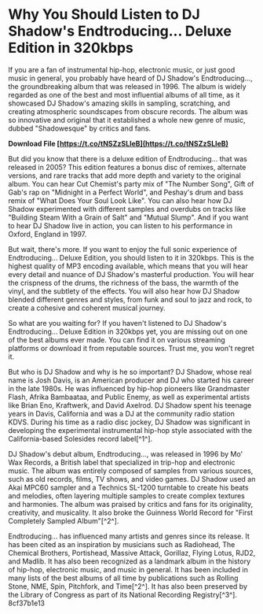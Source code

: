 # Why You Should Listen to DJ Shadow's Endtroducing... Deluxe Edition in 320kbps
 
If you are a fan of instrumental hip-hop, electronic music, or just good music in general, you probably have heard of DJ Shadow's Endtroducing..., the groundbreaking album that was released in 1996. The album is widely regarded as one of the best and most influential albums of all time, as it showcased DJ Shadow's amazing skills in sampling, scratching, and creating atmospheric soundscapes from obscure records. The album was so innovative and original that it established a whole new genre of music, dubbed "Shadowesque" by critics and fans.
 
**Download File  [https://t.co/tNSZzSLleB](https://t.co/tNSZzSLleB)**


 
But did you know that there is a deluxe edition of Endtroducing... that was released in 2005? This edition features a bonus disc of remixes, alternate versions, and rare tracks that add more depth and variety to the original album. You can hear Cut Chemist's party mix of "The Number Song", Gift of Gab's rap on "Midnight in a Perfect World", and Peshay's drum and bass remix of "What Does Your Soul Look Like". You can also hear how DJ Shadow experimented with different samples and overdubs on tracks like "Building Steam With a Grain of Salt" and "Mutual Slump". And if you want to hear DJ Shadow live in action, you can listen to his performance in Oxford, England in 1997.
 
But wait, there's more. If you want to enjoy the full sonic experience of Endtroducing... Deluxe Edition, you should listen to it in 320kbps. This is the highest quality of MP3 encoding available, which means that you will hear every detail and nuance of DJ Shadow's masterful production. You will hear the crispness of the drums, the richness of the bass, the warmth of the vinyl, and the subtlety of the effects. You will also hear how DJ Shadow blended different genres and styles, from funk and soul to jazz and rock, to create a cohesive and coherent musical journey.
 
So what are you waiting for? If you haven't listened to DJ Shadow's Endtroducing... Deluxe Edition in 320kbps yet, you are missing out on one of the best albums ever made. You can find it on various streaming platforms or download it from reputable sources. Trust me, you won't regret it.
  
But who is DJ Shadow and why is he so important? DJ Shadow, whose real name is Josh Davis, is an American producer and DJ who started his career in the late 1980s. He was influenced by hip-hop pioneers like Grandmaster Flash, Afrika Bambaataa, and Public Enemy, as well as experimental artists like Brian Eno, Kraftwerk, and David Axelrod. DJ Shadow spent his teenage years in Davis, California and was a DJ at the community radio station KDVS. During his time as a radio disc jockey, DJ Shadow was significant in developing the experimental instrumental hip-hop style associated with the California-based Solesides record label[^1^].
 
DJ Shadow's debut album, Endtroducing..., was released in 1996 by Mo' Wax Records, a British label that specialized in trip-hop and electronic music. The album was entirely composed of samples from various sources, such as old records, films, TV shows, and video games. DJ Shadow used an Akai MPC60 sampler and a Technics SL-1200 turntable to create his beats and melodies, often layering multiple samples to create complex textures and harmonies. The album was praised by critics and fans for its originality, creativity, and musicality. It also broke the Guinness World Record for "First Completely Sampled Album"[^2^].
 
Endtroducing... has influenced many artists and genres since its release. It has been cited as an inspiration by musicians such as Radiohead, The Chemical Brothers, Portishead, Massive Attack, Gorillaz, Flying Lotus, RJD2, and Madlib. It has also been recognized as a landmark album in the history of hip-hop, electronic music, and music in general. It has been included in many lists of the best albums of all time by publications such as Rolling Stone, NME, Spin, Pitchfork, and Time[^2^]. It has also been preserved by the Library of Congress as part of its National Recording Registry[^3^].
 8cf37b1e13
 
